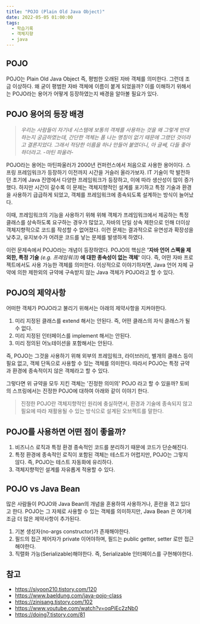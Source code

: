 ```yaml
---
title: "POJO (Plain Old Java Object)"
date: 2022-05-05 01:00:00
tags:
  - 학습기록
  - 객체지향
  - java
---
```


## POJO

POJO는 Plain Old Java Object 즉, 평범한 오래된 자바 객체를 의미한다. 그런데 조금 이상하다. 왜 굳이 평범한 자바 객체에 이름이 붙게 되었을까? 이를 이해하기 위해서는 POJO라는 용어가 어떻게 등장하였는지 배경을 알아볼 필요가 있다.

## POJO 용어의 등장 배경

> _우리는 사람들이 자기네 시스템에 보통의 객체를 사용하는 것을 왜 그렇게 반대하는지 궁금하였는데, 간단한 객체는 폼 나는 명칭이 없기 때문에 그랬던 것이라고 결론지었다. 그래서 적당한 이름을 하나 만들어 붙였더니, 아 글쎄, 다들 좋아하더라고. -마틴 파울러-_

POJO라는 용어는 마틴파울러가 2000년 컨퍼런스에서 처음으로 사용한 용어이다. 스프링 프레임워크가 등장하기 이전까지 시간을 거슬러 올라가보자. IT 기술이 막 발전하던 초기에 Java 진영에서 다양한 프레임워크가 등장하고, 이에 따라 생산성이 많이 증가했다. 하지만 시간이 갈수록 이 문제는 객체지향적인 설계를 포기하고 특정 기술과 환경을 사용하기 급급하게 되었고, 객체를 프레임워크에 종속되도록 설계하는 방식이 늘어났다.

이때, 프레임워크의 기능을 사용하기 위해 위해 객체가 프레임워크에서 제공하는 특정 클래스를 상속하도록 요구하는 경우가 많았고, 자바의 단일 상속 제한으로 인해 더이상 객체지향적으로 코드를 작성할 수 없어졌다. 이런 문제는 결과적으로 유연성과 확장성을 낮추고, 유지보수가 어려운 코드를 낳는 문제를 발생하게 하였다.

이런 문제속에서 POJO라는 개념이 등장하였다. POJO의 핵심은 **'자바 언어 스펙을 제외한, 특정 기술** _(e.g. 프레임워크)_ **에 대한 종속성이 없는 객체'** 이다. 즉, 어떤 자바 프로젝트에서도 사용 가능한 객체를 의미한다. 이상적으로 이야기하자면, Java 언어 자체 규약에 의한 제한외의 규약에 구속받지 않는 Java 객체가 POJO라고 할 수 있다.

## POJO의 제약사항

어떠한 객체가 POJO라고 불리기 위해서는 아래의 제약사항을 지켜야한다.

1. 미리 지정된 클래스를 extend 해서는 안된다. 즉, 어떤 클래스의 자식 클래스가 될 수 없다.
2. 미리 지정된 인터페이스를 implement 해서는 안된다.
3. 미리 정의된 어노테이션을 포함해서는 안된다.

즉, POJO는 그것을 사용하기 위해 외부의 프레임워크, 라이브러리, 별개의 클래스 등이 필요 없고, 객체 단독으로 사용할 수 있는 객체를 의미한다. 따라서 POJO는 특정 규약과 환경에 종속적이지 않은 객체라고 할 수 있다.

그렇다면 위 규약을 모두 지킨 객체는 '진정한 의미의' POJO 라고 할 수 있을까? 토비의 스프링에서는 진정한 POJO에 대하여 아래와 같이 이야기 한다.

> 진정한 POJO란 객체지향적인 원리에 충실하면서, 환경과 기술에 종속되지 않고 필요에 따라 재활용될 수 있는 방식으로 설계된 오브젝트를 말한다.

## POJO를 사용하면 어떤 점이 좋을까?

1. 비즈니스 로직과 특정 환경 종속적인 코드를 분리하기 때문에 코드가 단순해진다.
2. 특정 환경에 종속적인 로직이 포함된 객체는 테스트가 어렵지만, POJO는 그렇지 않다. 즉, POJO는 테스트 자동화에 유리하다.
3. 객체지향적인 설계를 자유롭게 적용할 수 있다.

## POJO vs Java Bean

많은 사람들이 POJO와 Java Bean의 개념을 혼용하여 사용하거나, 혼란을 겪고 있다고 한다. POJO는 그 자체로 사용할 수 있는 객체를 의미하지만, Java Bean 은 여기에 조금 더 많은 제약사항이 추가된다.

1. 기본 생성자(no-args constructor)가 존재해야한다.
2. 필드의 접근 제어자가 private 이어야하며, 필드는 public getter, setter 로만 접근해야한다.
3. 직렬화 가능(Serializable)해야한다. 즉, Serializable 인터페이스를 구현해야한다.

## 참고

- https://siyoon210.tistory.com/120
- https://www.baeldung.com/java-pojo-class
- https://zinisang.tistory.com/102
- https://www.youtube.com/watch?v=oqPiEc2zNb0
- https://doing7.tistory.com/81
